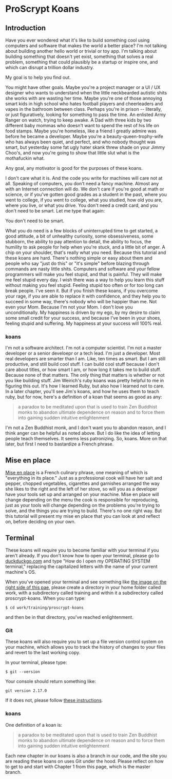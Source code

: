 # ProScrypt Koans

## Introduction

Have you ever wondered what it's like to build something cool using computers and software that makes the world a better place? I'm not talking about building another hello world or trivial or toy app. I'm talking about building something that doesn't yet exist, something that solves a real problem, something that could plausibly be a startup or inspire one, and which can disrupt a trillion dollar industry.

My goal is to help you find out.

You might have other goals. Maybe you're a project manager or a UI / UX designer who wants to understand when the little neckbearded autistic shits she works with are wasting her time. Maybe you're one of those annoying smart kids in high school who hates football players and cheerleaders and vapes in the bathroom between class. Perhaps you're in prison -- literally, or just figuratively, looking for something to pass the time. An enlisted Army Ranger on watch, trying to keep awake. A Dad with three kids by two different baby mommas who doesn't want to spend the rest of his life on food stamps. Maybe you're homeless, like a friend I greatly admire was before he became a developer. Maybe you're a beauty-queen-trophy-wife who has always been quiet, and perfect, and who nobody thought was smart, but yesterday some fat ugly hater skank threw shade on your Jimmy Choo's, and now you're going to show that little slut what is the mothafuckin what.

Any goal, any motivator is good for the purposes of these koans.

I don't care what it is. And the code you write for machines will care not at all. Speaking of computers, you don't need a fancy machine. Almost any with an Internet connection will do. We don't care if you're good at math or science, or if you've gotten good grades as a student in the past, where you went to college, if you went to college, what you studied, how old you are, where you live, or what you drive. You don't need a credit card, and you don't need to be smart. Let me type that again:

You don't need to be smart.

What you do need is a few blocks of uninterrupted time to get started, a good attitude, a bit of unhealthy curiosity, some obsessiveness, some stubborn, the ability to pay attention to detail, the ability to focus, the humility to ask people for help when you're stuck, and a little bit of anger. A chip on your shoulder, that's really what you need. Because this tutorial and these koans are hard. There's nothing simple or easy about them and people who say "just do this" or "it's simple" before blazing through commands are nasty little shits. Computers and software and your fellow programmers will make you feel stupid, and that is painful. They will make me feel stupid every day. I wish there was a way to help you learn this stuff without making you feel stupid. Feeling stupid too often or for too long can break people. I've seen it. But if you finish these koans, if you overcome your rage, if you are able to replace it with confidence, and they help you to succeed in some way, there's nobody who will be happier than me. Not even your Mom. Because I'm not your Mom. I don't love you unconditionally. My happiness is driven by my ego, by my desire to claim some small credit for your success, and because I've been in your shoes, feeling stupid and suffering. My happiness at your success will 100% real.

### koans

I'm not a software architect. I'm not a computer scientist. I'm not a master developer or a senior develoepr or a tech lead. I'm just a developer. Most real developers are smarter than I am. Like, ten times as smart. But I am still productive, and still build cool stuff. I can build cool stuff because I don't care about titles, or how smart I am, or how long it takes me to build stuff. Because none of that matters. The only thing that matters is whether or not you like building stuff. Jim Weirich's ruby koans was pretty helpful to me in figuring this out. It's how I learned Ruby, but also how I learned not to care. In a later chapter, you'll see Jim's koans, and how he uses them to teach ruby, but for now, here's a definition of a koan that seems as good as any:

> a paradox to be meditated upon that is used to train Zen Buddhist monks to abandon ultimate dependence on reason and to force them into gaining sudden intuitive enlightenment

I'm not a Zen Buddhist monk, and I don't want you to abandon reason, and I think anger can be helpful as noted above. But I do like the idea of letting people teach themselves. It seems less patronizing. So, koans. More on that later, but first I need to bastardize a French phrase.

## Mise en place

[Mise en place](https://en.wikipedia.org/wiki/Mise_en_place) is a French culinary phrase, one meaning of which is "everything in its place." Just as a professional cook will have her salt and pepper, chopped vegetables, cigarettes and garnishes arranged the way she likes to the right and the left of her stove, so will you as a developer have your tools set up and arranged on your machine. Mise en place will change depending on the menu the cook is responsible for reproducing, just as your tools will change depending on the problems you're trying to solve, and the things you are trying to build. There's no one right way. But this tutorial will present my mise en place that you can look at and reflect on, before deciding on your own.

## Terminal

These koans will require you to become familiar with your terminal if you aren't already. If you don't know how to open your terminal, please go to [duckduckgo.com](http://duckduckgo.com/) and type "How do I open my OPERATING SYSTEM terminal," replacing the capitalized letters with the name of your current machine's OS.

When you've opened your terminal and see something like [the image on the right side of this pae](https://en.wikipedia.org/wiki/Bash_), please create a directory in your home folder called work, with a subdirectory called training and within it a subdirectory called proscrypt-koans. When you can type:

`$ cd work/training/proscrypt-koans`

and then be in that directory, you've reached enlightenment.

### Git

These koans will also require you to set up a file version control system on your machine, which allows you to track the history of changes to your files and revert to the last working copy.

In your terminal, please type:

`$ git --version`

Your console should return something like:

`
git version 2.17.0
`

If it does not, please follow [these instructions](https://git-scm.com/book/en/v2/Getting-Started-Installing-Git).

### koans

One definition of a koan is:

> a paradox to be meditated upon that is used to train Zen Buddhist monks to abandon ultimate dependence on reason and to force them into gaining sudden intuitive enlightenment

Each new chapter in our koans is also a branch in our code, and the site you are reading these koans on uses Git under the hood. Please reflect on how to get to and start with Chapter 1 from this page, which is the master branch.
